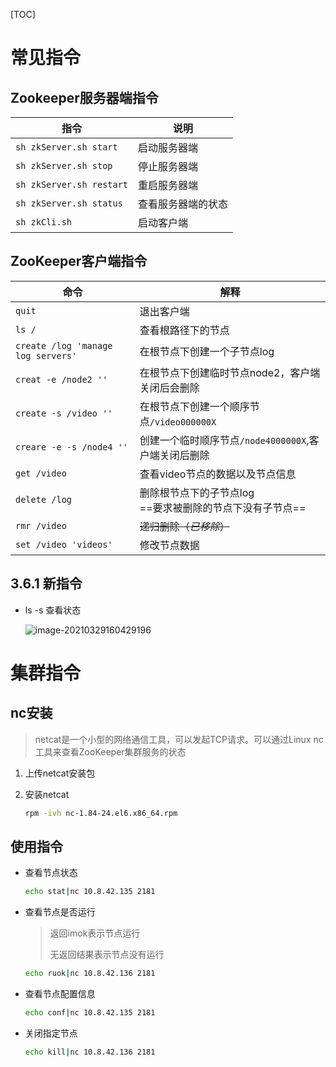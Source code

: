 [TOC]



# 常见指令

## Zookeeper服务器端指令

| 指令                     | 说明               |
| ------------------------ | ------------------ |
| `sh zkServer.sh start`   | 启动服务器端       |
| `sh zkServer.sh stop`    | 停止服务器端       |
| `sh zkServer.sh restart` | 重启服务器端       |
| `sh zkServer.sh status`  | 查看服务器端的状态 |
| `sh zkCli.sh`            | 启动客户端         |



## ZooKeeper客户端指令

| 命令                               | 解释                                                         |
| ---------------------------------- | ------------------------------------------------------------ |
| `quit`                             | 退出客户端                                                   |
| `ls /`                             | 查看根路径下的节点                                           |
| `create /log 'manage log servers'` | 在根节点下创建一个子节点log                                  |
| `creat -e /node2 ''`               | 在根节点下创建临时节点node2，客户端关闭后会删除              |
| `create -s /video ''`              | 在根节点下创建一个顺序节点`/video000000X`                    |
| `creare -e -s /node4 ''`           | 创建一个临时顺序节点`/node4000000X`,客户端关闭后删除         |
| `get /video`                       | 查看video节点的数据以及节点信息                              |
| `delete /log`                      | 删除根节点下的子节点log<br />==要求被删除的节点下没有子节点== |
| `rmr /video`                       | ~~递归删除（*已移除*）~~                                     |
| `set /video 'videos'`              | 修改节点数据                                                 |

## 3.6.1 新指令

- ls -s  查看状态

  ![image-20210329160429196](https://gitee.com/sxhDrk/images/raw/master/imgs/image-20210329160429196.png)

# 集群指令

## nc安装

> netcat是一个小型的网络通信工具，可以发起TCP请求。可以通过Linux nc 工具来查看ZooKeeper集群服务的状态

1. 上传netcat安装包

2. 安装netcat

   ```sh
   rpm -ivh nc-1.84-24.el6.x86_64.rpm
   ```

   

## 使用指令

- 查看节点状态

  ```sh
  echo stat|nc 10.8.42.135 2181
  ```

- 查看节点是否运行

  > 返回imok表示节点运行
  >
  > 无返回结果表示节点没有运行

  ```sh
  echo ruok|nc 10.8.42.136 2181
  ```

- 查看节点配置信息

  ```sh
  echo conf|nc 10.8.42.135 2181
  ```

- 关闭指定节点

  ```sh
  echo kill|nc 10.8.42.136 2181
  ```

  